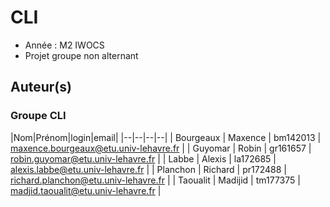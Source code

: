 # CLI

- Année : M2 IWOCS
- Projet groupe non alternant

## Auteur(s)

<h3>Groupe CLI</h3>

|Nom|Prénom|login|email| |--|--|--|--| | Bourgeaux | Maxence | bm142013 | maxence.bourgeaux@etu.univ-lehavre.fr | |
Guyomar | Robin | gr161657 | robin.guyomar@etu.univ-lehavre.fr | | Labbe | Alexis | la172685 |
alexis.labbe@etu.univ-lehavre.fr | | Planchon | Richard | pr172488 | richard.planchon@etu.univ-lehavre.fr | | Taoualit |
Madijid | tm177375 | madjid.taoualit@etu.univ-lehavre.fr |


